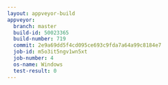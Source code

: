 ```yaml
---
layout: appveyor-build
appveyor:
  branch: master
  build-id: 50023365
  build-number: 719
  commit: 2e9a69dd5f4cd095ce693c9fda7a64a99c8184e7
  job-id: m5o3it5ngv1wn5xt
  job-number: 4
  os-name: Windows
  test-result: 0
---
```


